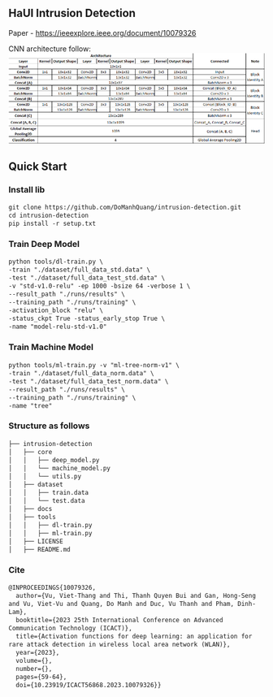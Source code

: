 ## HaUI Intrusion Detection

Paper - https://ieeexplore.ieee.org/document/10079326

CNN architecture follow: 
![img.png](docs/img-model.png)

## Quick Start
### Install lib
```shell
git clone https://github.com/DoManhQuang/intrusion-detection.git
cd intrusion-detection
pip install -r setup.txt
```

### Train Deep Model
```shell
python tools/dl-train.py \
-train "./dataset/full_data_std.data" \
-test "./dataset/full_data_test_std.data" \
-v "std-v1.0-relu" -ep 1000 -bsize 64 -verbose 1 \
--result_path "./runs/results" \
--training_path "./runs/training" \
-activation_block "relu" \
-status_ckpt True -status_early_stop True \
-name "model-relu-std-v1.0"
```

### Train Machine Model
```shell
python tools/ml-train.py -v "ml-tree-norm-v1" \
-train "./dataset/full_data_norm.data" \
-test "./dataset/full_data_test_norm.data" \
--result_path "./runs/results" \
--training_path "./runs/training" \
-name "tree"
```

### Structure as follows
    ├── intrusion-detection
    │   ├── core
    │   │   ├── deep_model.py
    │   │   └── machine_model.py
    │   │   └── utils.py
    │   ├── dataset
    │   │   ├── train.data
    │   │   └── test.data
    │   ├── docs
    │   ├── tools
    │   │   ├── dl-train.py
    │   │   ├── ml-train.py
    │   ├── LICENSE
    │   ├── README.md

### Cite
```
@INPROCEEDINGS{10079326,
  author={Vu, Viet-Thang and Thi, Thanh Quyen Bui and Gan, Hong-Seng and Vu, Viet-Vu and Quang, Do Manh and Duc, Vu Thanh and Pham, Dinh-Lam},
  booktitle={2023 25th International Conference on Advanced Communication Technology (ICACT)}, 
  title={Activation functions for deep learning: an application for rare attack detection in wireless local area network (WLAN)}, 
  year={2023},
  volume={},
  number={},
  pages={59-64},
  doi={10.23919/ICACT56868.2023.10079326}}
```
